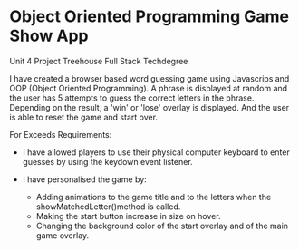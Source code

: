 # Object Oriented Programming Game Show App #

Unit 4 Project Treehouse Full Stack Techdegree

I have created a browser based word guessing game using Javascrips and OOP (Object Oriented Programming). A phrase is displayed at random and the user has 5 attempts to guess the correct letters in the phrase. Depending on the result, a 'win' or 'lose' overlay is displayed. And the user is able to reset the game and start over.


For Exceeds Requirements:

* I have allowed players to use their physical computer keyboard to enter guesses by using the keydown event listener.

* I have personalised the game by:
  * Adding animations to the game title and to the letters when the showMatchedLetter()method is called.
  * Making the start button increase in size on hover.
  * Changing the background color of the start overlay and of the main game overlay.

